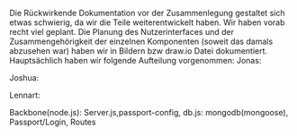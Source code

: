 Die Rückwirkende Dokumentation vor der Zusammenlegung gestaltet sich etwas schwierig, da wir die Teile weiterentwickelt haben.
Wir haben vorab recht viel geplant. Die Planung des Nutzerinterfaces und der Zusammengehörigkeit der einzelnen Komponenten 
(soweit das damals abzusehen war) haben wir in Bildern bzw draw.io Datei dokumentiert.
Hauptsächlich haben wir folgende Aufteilung vorgenommen:
Jonas:

Joshua:

Lennart:

Backbone(node.js): Server.js,passport-config, db.js: mongodb(mongoose), Passport/Login, Routes
